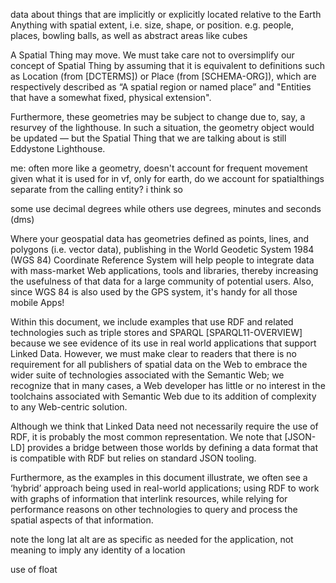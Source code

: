 data about things that are implicitly or explicitly located relative to the Earth
Anything with spatial extent, i.e. size, shape, or position. e.g. people, places, bowling balls, as well as abstract areas like cubes

A Spatial Thing may move. We must take care not to oversimplify our concept of Spatial Thing by assuming that it is equivalent to definitions such as Location (from [DCTERMS]) or Place (from [SCHEMA-ORG]), which are respectively described as “A spatial region or named place” and "Entities that have a somewhat fixed, physical extension".

Furthermore, these geometries may be subject to change due to, say, a resurvey of the lighthouse. In such a situation, the geometry object would be updated — but the Spatial Thing that we are talking about is still Eddystone Lighthouse.

me: often more like a geometry, doesn't account for frequent movement given what it is used for in vf, only for earth, do we account for spatialthings separate from the calling entity? i think so

some use decimal degrees while others use degrees, minutes and seconds (dms)

Where your geospatial data has geometries defined as points, lines, and polygons (i.e. vector data), publishing in the World Geodetic System 1984 (WGS 84) Coordinate Reference System will help people to integrate data with mass-market Web applications, tools and libraries, thereby increasing the usefulness of that data for a large community of potential users. Also, since WGS 84 is also used by the GPS system, it's handy for all those mobile Apps!



Within this document, we include examples that use RDF and related technologies such as triple stores and SPARQL [SPARQL11-OVERVIEW] because we see evidence of its use in real world applications that support Linked Data. However, we must make clear to readers that there is no requirement for all publishers of spatial data on the Web to embrace the wider suite of technologies associated with the Semantic Web; we recognize that in many cases, a Web developer has little or no interest in the toolchains associated with Semantic Web due to its addition of complexity to any Web-centric solution.

Although we think that Linked Data need not necessarily require the use of RDF, it is probably the most common representation. We note that [JSON-LD] provides a bridge between those worlds by defining a data format that is compatible with RDF but relies on standard JSON tooling.

Furthermore, as the examples in this document illustrate, we often see a ‘hybrid’ approach being used in real-world applications; using RDF to work with graphs of information that interlink resources, while relying for performance reasons on other technologies to query and process the spatial aspects of that information.


note the long lat alt are as specific as needed for the application, not meaning to imply any identity of a location

use of float

